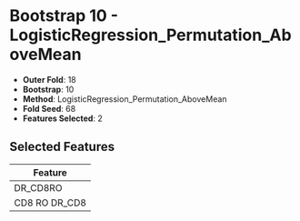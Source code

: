# Bootstrap 10 - LogisticRegression_Permutation_AboveMean

- **Outer Fold**: 18
- **Bootstrap**: 10
- **Method**: LogisticRegression_Permutation_AboveMean
- **Fold Seed**: 68
- **Features Selected**: 2

## Selected Features

| Feature |
|---------|
| DR_CD8RO |
| CD8 RO DR_CD8 |
